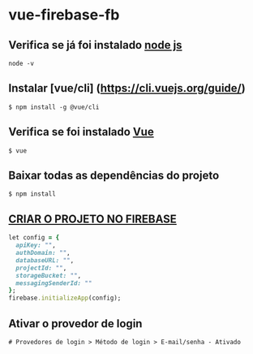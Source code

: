 # vue-firebase-fb

## Verifica se já foi instalado [node js](https://nodejs.org/en/)
```
node -v
```
## Instalar [vue/cli] (https://cli.vuejs.org/guide/)
```
$ npm install -g @vue/cli
```
## Verifica se foi instalado [Vue](https://vuejs.org/)
```
$ vue
```
## Baixar todas as dependências do projeto
```
$ npm install
```

## [CRIAR O PROJETO NO FIREBASE](https://console.firebase.google.com/project/crafrro/authentication/users)
```ruby
let config = {
  apiKey: "",
  authDomain: "",
  databaseURL: "",
  projectId: "",
  storageBucket: "",
  messagingSenderId: ""
};
firebase.initializeApp(config);
```

## Ativar o provedor de login
```
# Provedores de login > Método de login > E-mail/senha - Ativado
```
